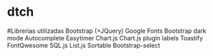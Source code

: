 # dtch

#Librerias utilizadas
Bootstrap (+JQuery)
Google Fonts
Bootstrap dark mode
Autocomplete
Easytimer
Chart.js
Chart.js plugin labels
Toastify
FontQwesome
SQL.js
List.js
Sortable
Bootstrap-select